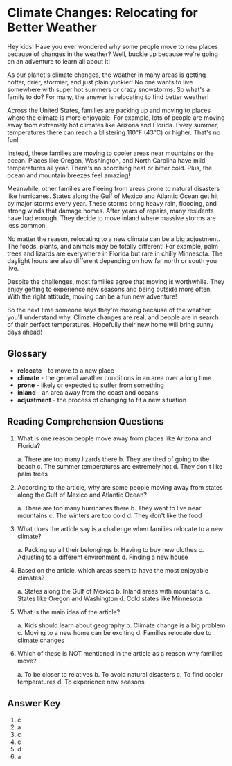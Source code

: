 # Climate Changes: Relocating for Better Weather

Hey kids! Have you ever wondered why some people move to new places because of changes in the weather? Well, buckle up because we're going on an adventure to learn all about it!

As our planet's climate changes, the weather in many areas is getting hotter, drier, stormier, and just plain yuckier! No one wants to live somewhere with super hot summers or crazy snowstorms. So what's a family to do? For many, the answer is relocating to find better weather!

Across the United States, families are packing up and moving to places where the climate is more enjoyable. For example, lots of people are moving away from extremely hot climates like Arizona and Florida. Every summer, temperatures there can reach a blistering 110°F (43°C) or higher. That's no fun!

Instead, these families are moving to cooler areas near mountains or the ocean. Places like Oregon, Washington, and North Carolina have mild temperatures all year. There's no scorching heat or bitter cold. Plus, the ocean and mountain breezes feel amazing!

Meanwhile, other families are fleeing from areas prone to natural disasters like hurricanes. States along the Gulf of Mexico and Atlantic Ocean get hit by major storms every year. These storms bring heavy rain, flooding, and strong winds that damage homes. After years of repairs, many residents have had enough. They decide to move inland where massive storms are less common.

No matter the reason, relocating to a new climate can be a big adjustment. The foods, plants, and animals may be totally different! For example, palm trees and lizards are everywhere in Florida but rare in chilly Minnesota. The daylight hours are also different depending on how far north or south you live.

Despite the challenges, most families agree that moving is worthwhile. They enjoy getting to experience new seasons and being outside more often. With the right attitude, moving can be a fun new adventure!

So the next time someone says they're moving because of the weather, you'll understand why. Climate changes are real, and people are in search of their perfect temperatures. Hopefully their new home will bring sunny days ahead!

## Glossary

- **relocate** - to move to a new place
- **climate** - the general weather conditions in an area over a long time
- **prone** - likely or expected to suffer from something
- **inland** - an area away from the coast and oceans
- **adjustment** - the process of changing to fit a new situation

## Reading Comprehension Questions

1. What is one reason people move away from places like Arizona and Florida?

   a. There are too many lizards there
   b. They are tired of going to the beach
   c. The summer temperatures are extremely hot
   d. They don't like palm trees

2. According to the article, why are some people moving away from states along the Gulf of Mexico and Atlantic Ocean?

   a. There are too many hurricanes there
   b. They want to live near mountains
   c. The winters are too cold
   d. They don't like the food

3. What does the article say is a challenge when families relocate to a new climate?

   a. Packing up all their belongings
   b. Having to buy new clothes
   c. Adjusting to a different environment
   d. Finding a new house

4. Based on the article, which areas seem to have the most enjoyable climates?

   a. States along the Gulf of Mexico
   b. Inland areas with mountains
   c. States like Oregon and Washington
   d. Cold states like Minnesota

5. What is the main idea of the article?

   a. Kids should learn about geography
   b. Climate change is a big problem
   c. Moving to a new home can be exciting
   d. Families relocate due to climate changes

6. Which of these is NOT mentioned in the article as a reason why families move?

   a. To be closer to relatives
   b. To avoid natural disasters
   c. To find cooler temperatures
   d. To experience new seasons

## Answer Key

1. c
2. a
3. c
4. c
5. d
6. a
